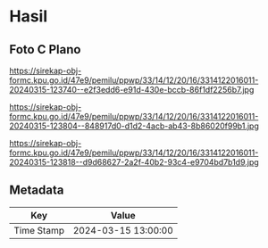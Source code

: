 # Hasil

## Foto C Plano

https://sirekap-obj-formc.kpu.go.id/47e9/pemilu/ppwp/33/14/12/20/16/3314122016011-20240315-123740--e2f3edd6-e91d-430e-bccb-86f1df2256b7.jpg

https://sirekap-obj-formc.kpu.go.id/47e9/pemilu/ppwp/33/14/12/20/16/3314122016011-20240315-123804--848917d0-d1d2-4acb-ab43-8b86020f99b1.jpg

https://sirekap-obj-formc.kpu.go.id/47e9/pemilu/ppwp/33/14/12/20/16/3314122016011-20240315-123818--d9d68627-2a2f-40b2-93c4-e9704bd7b1d9.jpg


## Metadata

| Key        | Value               |
| ---------- | ------------------- |
| Time Stamp | 2024-03-15 13:00:00 |



